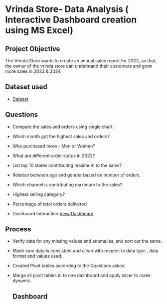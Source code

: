 # Vrinda Store- Data Analysis ( Interactive Dashboard creation using MS Excel)
## Project Objective
The Vrinda Store wants to create an annual sales report for 2022, so that, the owner of the vrinda store can understand their customers and grow more sales in 2023 & 2024.
## Dataset used
- <a href = "https://github.com/yashika3007/Data-Analysis---Dashboard/blob/main/Excel%20project%20by%20yashika.xlsx">Dataset</a>

## Questions
- Compare the sales and orders using single chart.
- Which month got the highest sales and orders?
- Who purchased more - Men or Women?
- What are different order status in 2022?
- List top 10 states contributing maximum to the sales?
- Relation between age and gender based on number of orders.
- Which channel is contributing maximum to the sales?
- Highest selling category?
- Percentage of total orders delivered

- Dashboard Interaction <a href = "https://github.com/yashika3007/Data-Analysis---Dashboard/blob/main/Dashboard.png">View Dashboard</a>

## Process
- Verify data for any missing values and anomalies, and sort out the same.
- Made sure data is consistent and clean with respect to data type , data format and values used.
- Created Pivot tables according to the Questions asked.
- Merge all pivot tables in to one dashboard and apply slicer to make dynamic.
  
  ## Dashboard
  
